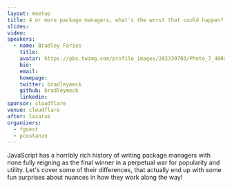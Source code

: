 ```yaml
---
layout: meetup
title: 4 or more package managers, what's the worst that could happen?
slides:
video:
speakers:
  - name: Bradley Farias
    title:
    avatar: https://pbs.twimg.com/profile_images/282339703/Photo_7_400x400.jpg
    bio:
    email:
    homepage:
    twitter: bradleymeck
    github: bradleymeck
    linkedin:
sponsor: cloudflare
venue: cloudflare
after: lazarus
organizers:
  - fguest
  - pcostanzo
---
```


JavaScript has a horribly rich history of writing package managers with none fully reigning as the final winner in a perpetual war for popularity and utility. Let's cover some of their differences, that actually end up with some fun surprises about nuances in how they work along the way!
